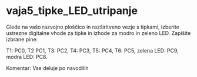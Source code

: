 # vaja5_tipke_LED_utripanje

Glede na vašo razvojno ploščico in razširitveno vezje s tipkami, izberite ustrezne digitalne vhode za tipke in izhode za modro in zeleno LED. Zapišite izbrane pine: 

T1: PC0, T2 PC1, T3: PC2, T4: PC3, T5: PC4, T6: PC5, zelena LED: PC9, modra LED: PC8.

Komentar: Vse deluje po navodilih
